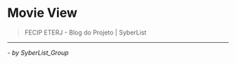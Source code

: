 <h1>Movie View</h1>

<blockquote>FECIP ETERJ - Blog do Projeto | SyberList</blockquote>

---
<cite>- by <em>SyberList_Group</em></cite>
